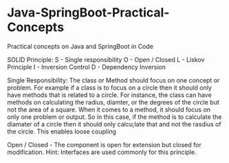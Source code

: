# Java-SpringBoot-Practical-Concepts

Practical concepts on Java and SpringBoot in Code

SOLID Principle:
S - Single responsibility
O - Open / Closed
L - Liskov Principle
I - Inversion Control
D - Dependency Inversion

Single Responsibility: The class or Method should focus on one concept or problem. For example if a class is to focus on a circle then it should only have methods that is related to a circle. For instance, the class can have methods on calculating the radius, diamter, or the degrees of the circle but not the area of a square. When it comes to a method, it should focus on only one problem or output. So in this case, if the method is to calculate the diamater of a circle then it should only calcu;late that and not the rasdius of the circle. This enables loose coupling

Open / Closed - The component is open for extension but closed for modification. Hint: Interfaces are used commonly for this principle.
